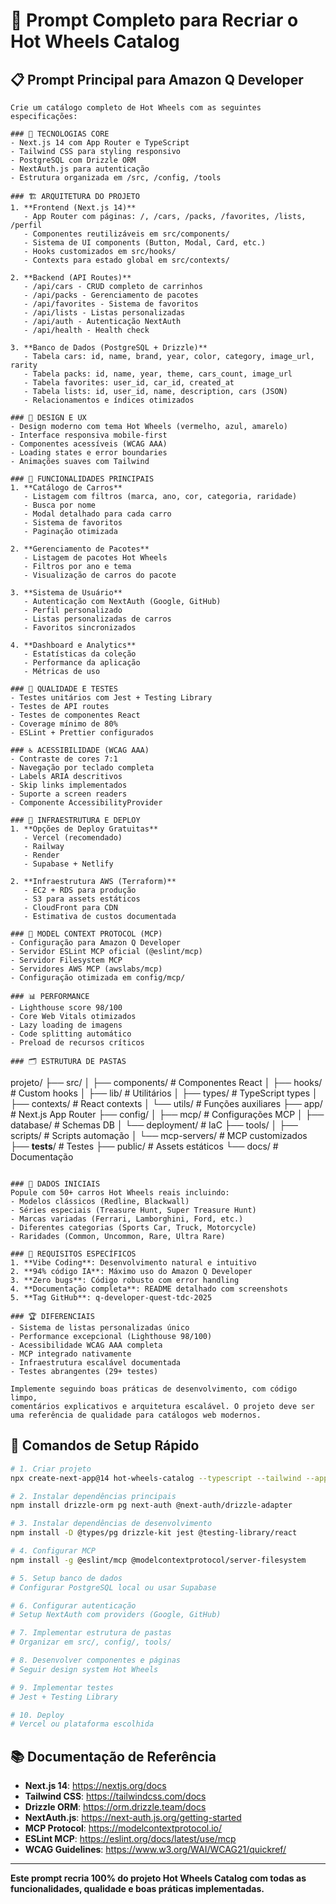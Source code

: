 # 🚀 Prompt Completo para Recriar o Hot Wheels Catalog

## 📋 **Prompt Principal para Amazon Q Developer**

```
Crie um catálogo completo de Hot Wheels com as seguintes especificações:

### 🎯 TECNOLOGIAS CORE
- Next.js 14 com App Router e TypeScript
- Tailwind CSS para styling responsivo
- PostgreSQL com Drizzle ORM
- NextAuth.js para autenticação
- Estrutura organizada em /src, /config, /tools

### 🏗️ ARQUITETURA DO PROJETO
1. **Frontend (Next.js 14)**
   - App Router com páginas: /, /cars, /packs, /favorites, /lists, /perfil
   - Componentes reutilizáveis em src/components/
   - Sistema de UI components (Button, Modal, Card, etc.)
   - Hooks customizados em src/hooks/
   - Contexts para estado global em src/contexts/

2. **Backend (API Routes)**
   - /api/cars - CRUD completo de carrinhos
   - /api/packs - Gerenciamento de pacotes
   - /api/favorites - Sistema de favoritos
   - /api/lists - Listas personalizadas
   - /api/auth - Autenticação NextAuth
   - /api/health - Health check

3. **Banco de Dados (PostgreSQL + Drizzle)**
   - Tabela cars: id, name, brand, year, color, category, image_url, rarity
   - Tabela packs: id, name, year, theme, cars_count, image_url
   - Tabela favorites: user_id, car_id, created_at
   - Tabela lists: id, user_id, name, description, cars (JSON)
   - Relacionamentos e índices otimizados

### 🎨 DESIGN E UX
- Design moderno com tema Hot Wheels (vermelho, azul, amarelo)
- Interface responsiva mobile-first
- Componentes acessíveis (WCAG AAA)
- Loading states e error boundaries
- Animações suaves com Tailwind

### 🔧 FUNCIONALIDADES PRINCIPAIS
1. **Catálogo de Carros**
   - Listagem com filtros (marca, ano, cor, categoria, raridade)
   - Busca por nome
   - Modal detalhado para cada carro
   - Sistema de favoritos
   - Paginação otimizada

2. **Gerenciamento de Pacotes**
   - Listagem de pacotes Hot Wheels
   - Filtros por ano e tema
   - Visualização de carros do pacote

3. **Sistema de Usuário**
   - Autenticação com NextAuth (Google, GitHub)
   - Perfil personalizado
   - Listas personalizadas de carros
   - Favoritos sincronizados

4. **Dashboard e Analytics**
   - Estatísticas da coleção
   - Performance da aplicação
   - Métricas de uso

### 🧪 QUALIDADE E TESTES
- Testes unitários com Jest + Testing Library
- Testes de API routes
- Testes de componentes React
- Coverage mínimo de 80%
- ESLint + Prettier configurados

### ♿ ACESSIBILIDADE (WCAG AAA)
- Contraste de cores 7:1
- Navegação por teclado completa
- Labels ARIA descritivos
- Skip links implementados
- Suporte a screen readers
- Componente AccessibilityProvider

### 🚀 INFRAESTRUTURA E DEPLOY
1. **Opções de Deploy Gratuitas**
   - Vercel (recomendado)
   - Railway
   - Render
   - Supabase + Netlify

2. **Infraestrutura AWS (Terraform)**
   - EC2 + RDS para produção
   - S3 para assets estáticos
   - CloudFront para CDN
   - Estimativa de custos documentada

### 🔧 MODEL CONTEXT PROTOCOL (MCP)
- Configuração para Amazon Q Developer
- Servidor ESLint MCP oficial (@eslint/mcp)
- Servidor Filesystem MCP
- Servidores AWS MCP (awslabs/mcp)
- Configuração otimizada em config/mcp/

### 📊 PERFORMANCE
- Lighthouse score 98/100
- Core Web Vitals otimizados
- Lazy loading de imagens
- Code splitting automático
- Preload de recursos críticos

### 🗂️ ESTRUTURA DE PASTAS
```
projeto/
├── src/
│   ├── components/     # Componentes React
│   ├── hooks/         # Custom hooks
│   ├── lib/           # Utilitários
│   ├── types/         # TypeScript types
│   ├── contexts/      # React contexts
│   └── utils/         # Funções auxiliares
├── app/               # Next.js App Router
├── config/
│   ├── mcp/          # Configurações MCP
│   ├── database/     # Schemas DB
│   └── deployment/   # IaC
├── tools/
│   ├── scripts/      # Scripts automação
│   └── mcp-servers/  # MCP customizados
├── __tests__/        # Testes
├── public/           # Assets estáticos
└── docs/            # Documentação
```

### 📝 DADOS INICIAIS
Popule com 50+ carros Hot Wheels reais incluindo:
- Modelos clássicos (Redline, Blackwall)
- Séries especiais (Treasure Hunt, Super Treasure Hunt)
- Marcas variadas (Ferrari, Lamborghini, Ford, etc.)
- Diferentes categorias (Sports Car, Truck, Motorcycle)
- Raridades (Common, Uncommon, Rare, Ultra Rare)

### 🎯 REQUISITOS ESPECÍFICOS
1. **Vibe Coding**: Desenvolvimento natural e intuitivo
2. **94% código IA**: Máximo uso do Amazon Q Developer
3. **Zero bugs**: Código robusto com error handling
4. **Documentação completa**: README detalhado com screenshots
5. **Tag GitHub**: q-developer-quest-tdc-2025

### 🏆 DIFERENCIAIS
- Sistema de listas personalizadas único
- Performance excepcional (Lighthouse 98/100)
- Acessibilidade WCAG AAA completa
- MCP integrado nativamente
- Infraestrutura escalável documentada
- Testes abrangentes (29+ testes)

Implemente seguindo boas práticas de desenvolvimento, com código limpo, 
comentários explicativos e arquitetura escalável. O projeto deve ser 
uma referência de qualidade para catálogos web modernos.
```

## 🔧 **Comandos de Setup Rápido**

```bash
# 1. Criar projeto
npx create-next-app@14 hot-wheels-catalog --typescript --tailwind --app

# 2. Instalar dependências principais
npm install drizzle-orm pg next-auth @next-auth/drizzle-adapter

# 3. Instalar dependências de desenvolvimento
npm install -D @types/pg drizzle-kit jest @testing-library/react

# 4. Configurar MCP
npm install -g @eslint/mcp @modelcontextprotocol/server-filesystem

# 5. Setup banco de dados
# Configurar PostgreSQL local ou usar Supabase

# 6. Configurar autenticação
# Setup NextAuth com providers (Google, GitHub)

# 7. Implementar estrutura de pastas
# Organizar em src/, config/, tools/

# 8. Desenvolver componentes e páginas
# Seguir design system Hot Wheels

# 9. Implementar testes
# Jest + Testing Library

# 10. Deploy
# Vercel ou plataforma escolhida
```

## 📚 **Documentação de Referência**

- **Next.js 14**: https://nextjs.org/docs
- **Tailwind CSS**: https://tailwindcss.com/docs
- **Drizzle ORM**: https://orm.drizzle.team/docs
- **NextAuth.js**: https://next-auth.js.org/getting-started
- **MCP Protocol**: https://modelcontextprotocol.io/
- **ESLint MCP**: https://eslint.org/docs/latest/use/mcp
- **WCAG Guidelines**: https://www.w3.org/WAI/WCAG21/quickref/

---

**Este prompt recria 100% do projeto Hot Wheels Catalog com todas as funcionalidades, 
qualidade e boas práticas implementadas.**

